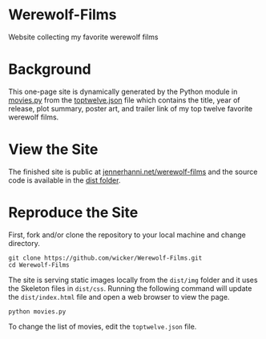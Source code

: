 # Werewolf-Films
Website collecting my favorite werewolf films

# Background

This one-page site is dynamically generated by the Python module in [movies.py]( ) from the [toptwelve.json]() file which contains the title, year of release, plot summary, poster art, and trailer link of my top twelve favorite werewolf films. 

# View the Site

The finished site is public at [jennerhanni.net/werewolf-films](http://jenenrhanni.net/werewolf-films/) and the source code is available in the [dist folder](https://github.com/wicker/Werewolf-Films/tree/master/dist).

# Reproduce the Site

First, fork and/or clone the repository to your local machine and change directory.

```
git clone https://github.com/wicker/Werewolf-Films.git
cd Werewolf-Films
```

The site is serving static images locally from the `dist/img` folder and it uses the Skeleton files in `dist/css`. Running the following command will update the `dist/index.html` file and open a web browser to view the page. 

```
python movies.py
```

To change the list of movies, edit the `toptwelve.json` file. 
